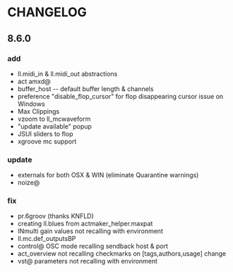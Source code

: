 # CHANGELOG

## 8.6.0

### add
- ll.midi_in & ll.midi_out abstractions
- act amxd@
- buffer_host -- default buffer length & channels
- preference "disable_flop_cursor" for flop disappearing cursor issue on Windows
- Max Clippings
- vzoom to ll_mcwaveform
- "update available" popup
- JSUI sliders to flop
- xgroove mc support

### update
- externals for both OSX & WIN (eliminate Quarantine warnings)
- noize@

### fix
- pr.6groov (thanks KNFLD)
- creating ll.blues from actmaker_helper.maxpat
- INmulti gain values not recalling with environment
- ll.mc.def_outputsBP
- control@ OSC mode recalling sendback host & port
- act_overview not recalling checkmarks on [tags,authors,usage] change
- vst@ parameters not recalling with environment